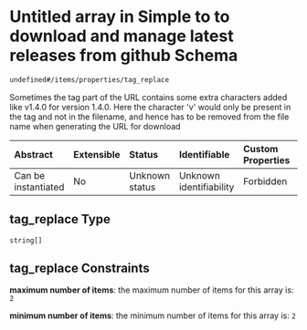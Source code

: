 # Untitled array in Simple to to download and manage latest releases from github Schema

```txt
undefined#/items/properties/tag_replace
```

Sometimes the tag part of the URL contains some extra characters added like v1.4.0 for version 1.4.0. Here the character 'v' would only be present in the tag and not in the filename, and hence has to be removed from the file name when generating the URL for download

| Abstract            | Extensible | Status         | Identifiable            | Custom Properties | Additional Properties | Access Restrictions | Defined In                                                                        |
| :------------------ | :--------- | :------------- | :---------------------- | :---------------- | :-------------------- | :------------------ | :-------------------------------------------------------------------------------- |
| Can be instantiated | No         | Unknown status | Unknown identifiability | Forbidden         | Allowed               | none                | [repo\_names.schema.json\*](../out/repo_names.schema.json "open original schema") |

## tag\_replace Type

`string[]`

## tag\_replace Constraints

**maximum number of items**: the maximum number of items for this array is: `2`

**minimum number of items**: the minimum number of items for this array is: `2`
